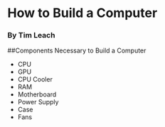 # How to Build a Computer
### By Tim Leach


##Components Necessary to Build a Computer
* CPU
* GPU
* CPU Cooler
* RAM
* Motherboard
* Power Supply
* Case
* Fans

